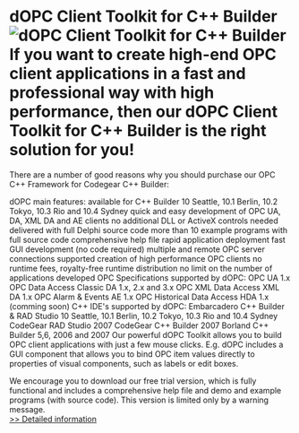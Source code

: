 # dOPC Client Toolkit for C++ Builder<br />![dOPC Client Toolkit for C++ Builder](https://mycommerce.akamaized.net/api/pimages/P183726/BIG/183726.PNG)<br />If you want to create high-end OPC client applications in a fast and professional way with high performance, then our dOPC Client Toolkit for C++ Builder is the right solution for you!

There are a number of good reasons why you should purchase our OPC C++ Framework for Codegear C++ Builder:

dOPC main features:
available for C++ Builder 10 Seattle, 10.1 Berlin, 10.2 Tokyo, 10.3 Rio and 10.4 Sydney
quick and easy development of OPC UA, DA, XML DA and AE clients
no additional DLL or ActiveX controls needed
delivered with full Delphi source code
more than 10 example programs with full source code
comprehensive help file
rapid application deployment
fast GUI development (no code required)
multiple and remote OPC server connections supported
creation of high performance OPC clients
no runtime fees, royalty-free runtime distribution
no limit on the number of applications developed
OPC Specifications supported by dOPC:
OPC UA 1.x
OPC Data Access Classic DA 1.x, 2.x and 3.x
OPC XML Data Access XML DA 1.x
OPC Alarm & Events AE 1.x
OPC Historical Data Access HDA 1.x (comming soon)
C++ IDE's supported by dOPC:
Embarcadero C++ Builder & RAD Studio 10 Seattle, 10.1 Berlin, 10.2 Tokyo, 10.3 Rio and 10.4 Sydney
CodeGear RAD Studio 2007
CodeGear C++ Builder 2007
Borland C++ Builder 5,6, 2006 and 2007
Our powerful dOPC Toolkit allows you to build OPC client applications with just a few mouse clicks. E.g. dOPC includes a GUI component that allows you to bind OPC item values directly to properties of visual components, such as labels or edit boxes.

We encourage you to download our free trial version, which is fully functional and includes a comprehensive help file and demo and example programs (with source code). This version is limited only by a warning message.<br />[>> Detailed information](https://secure.shareit.com/shareit/product.html?productid=183726&affiliateid=200057808)